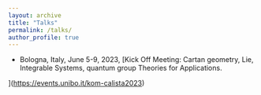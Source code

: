 ```yaml
---
layout: archive
title: "Talks"
permalink: /talks/
author_profile: true
---
```


* Bologna, Italy, June  5-9, 2023, [Kick Off Meeting: Cartan geometry, Lie, Integrable Systems, quantum group Theories for Applications.

](https://events.unibo.it/kom-calista2023)
